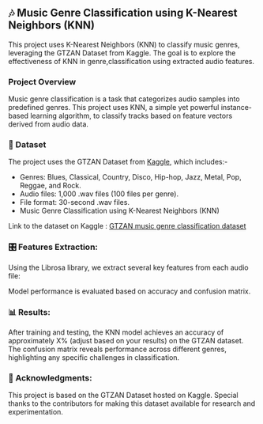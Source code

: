 ## 🎶 **Music Genre Classification using K-Nearest Neighbors (KNN)**
This project uses K-Nearest Neighbors (KNN) to classify music genres, leveraging the GTZAN Dataset from Kaggle. The goal is to explore the effectiveness of KNN in genre,classification using extracted audio features.

### Project Overview
Music genre classification is a task that categorizes audio samples into predefined genres. This project uses KNN, a simple yet powerful instance-based learning algorithm, to classify tracks based on feature vectors derived from audio data.

### 📁 Dataset

The project uses the GTZAN Dataset from [Kaggle](https://kaggle.com), which includes:-

+ Genres: Blues, Classical, Country, Disco, Hip-hop, Jazz, Metal, Pop, Reggae, and Rock.
+ Audio files: 1,000 .wav files (100 files per genre).
+ File format: 30-second .wav files.
+ Music Genre Classification using K-Nearest Neighbors (KNN)

Link to the dataset on Kaggle : [GTZAN music genre classification dataset](https://www.kaggle.com/datasets/andradaolteanu/gtzan-dataset-music-genre-classification)

### 🎛️ Features Extraction:
Using the Librosa library, we extract several key features from each audio file:

Model performance is evaluated based on accuracy and confusion matrix.

### 📊 Results:
After training and testing, the KNN model achieves an accuracy of approximately X% (adjust based on your results) on the GTZAN dataset. The confusion matrix reveals performance across different genres, highlighting any specific challenges in classification.

### 🤝 Acknowledgments:
This project is based on the GTZAN Dataset hosted on Kaggle. Special thanks to the contributors for making this dataset available for research and experimentation.


